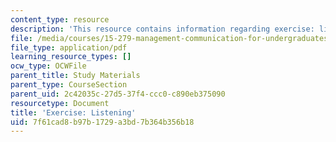 ```yaml
---
content_type: resource
description: 'This resource contains information regarding exercise: listening.'
file: /media/courses/15-279-management-communication-for-undergraduates-fall-2012/7f61cad8b97b1729a3bd7b364b356b18_MIT15_279F12_listeningEx.pdf
file_type: application/pdf
learning_resource_types: []
ocw_type: OCWFile
parent_title: Study Materials
parent_type: CourseSection
parent_uid: 2c42035c-27d5-37f4-ccc0-c890eb375090
resourcetype: Document
title: 'Exercise: Listening'
uid: 7f61cad8-b97b-1729-a3bd-7b364b356b18
---
```

